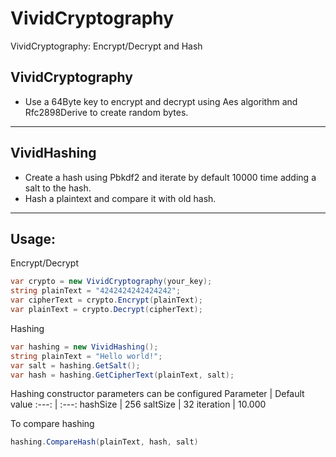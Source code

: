 # VividCryptography
VividCryptography: Encrypt/Decrypt and Hash

VividCryptography
---
- Use a 64Byte key to encrypt and decrypt using Aes algorithm and Rfc2898Derive to create random bytes.


---
VividHashing
---
- Create a hash using Pbkdf2 and iterate by default 10000 time adding a salt to the hash.
- Hash a plaintext and compare it with old hash.

---
Usage:
--- 

Encrypt/Decrypt
```csharp
var crypto = new VividCryptography(your_key);
string plainText = "4242424242424242";
var cipherText = crypto.Encrypt(plainText);
var plainText = crypto.Decrypt(cipherText);
```

Hashing
```csharp
var hashing = new VividHashing();
string plainText = "Hello world!";
var salt = hashing.GetSalt();
var hash = hashing.GetCipherText(plainText, salt);
```

Hashing constructor parameters can be configured
Parameter | Default value
:---: | :---:
hashSize  | 256
saltSize  | 32
iteration | 10.000

To compare hashing
```csharp
hashing.CompareHash(plainText, hash, salt)
```
